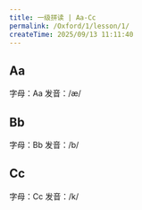 ```yaml
---
title: 一级拼读 | Aa-Cc
permalink: /Oxford/1/lesson/1/
createTime: 2025/09/13 11:11:40
---
```


## Aa

<CardGrid>
<Card>字母：Aa</Card>
<Card>发音：/æ/</Card>
</CardGrid>

<WordCardGrid 
  :words="[
    { word: 'ant', image: '/images/Oxford/ant.png' },
    { word: 'apple', image: '/images/Oxford/apple.png' },
    { word: 'alligator', image: '/images/Oxford/alligator.png' },
    { word: 'ax', image: '/images/Oxford/ax.png' }
  ]" 
  :cols="4" 
/>

<ArtPlayer
  src="/media-proxy/Oxford/lv1/video/A.mp4"
  fullscreen
/>

## Bb

<CardGrid>
<Card>字母：Bb</Card>
<Card>发音：/b/</Card>
</CardGrid>

<WordCardGrid 
  :words="[
    { word: 'bed', image: '/images/Oxford/bed.png' },
    { word: 'bear', image: '/images/Oxford/bear.png' },
    { word: 'banana', image: '/images/Oxford/banana.png' },
    { word: 'bird', image: '/images/Oxford/bird.png' }
  ]" 
  :cols="4" 
/>

<ArtPlayer
  src="http://120.25.178.64:3150/Oxford/lv1/video/B.mp4"
  fullscreen
/>

## Cc

<CardGrid>
<Card>字母：Cc</Card>
<Card>发音：/k/</Card>
</CardGrid>

<WordCardGrid 
  :words="[
    { word: 'cat', image: '/images/Oxford/cat.png' },
    { word: 'cup', image: '/images/Oxford/cup.png' },
    { word: 'computer', image: '/images/Oxford/computer.png' },
    { word: 'car', image: '/images/Oxford/car.png' }
  ]" 
  :cols="4" 
/>

<ArtPlayer
  src="http://120.25.178.64:3150/Oxford/lv1/video/C.mp4"
  fullscreen
/>
